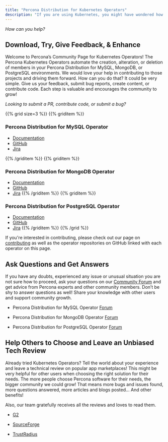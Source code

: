 ```yaml
---
title: "Percona Distribution for Kubernetes Operators"
description: "If you are using Kubernetes, you might have wondered how to best deal with database clusters. This is done by controllers in Kubernetes configuration files - our Kubernetes Operators allow you to easily manage complex deployments by extending the Kubernetes API with custom resources."
---
```


*How can you help?*

## Download, Try, Give Feedback, & Enhance

Welcome to Percona’s Community Page for Kubernetes Operators! The Percona Kubernetes Operators automate the creation, alteration, or deletion of members in your Percona Distribution for MySQL, MongoDB, or PostgreSQL environments. We would love your help in contributing to those projects and driving them forward. How can you do that? It could be very simple. Give us your feedback, submit bug reports, create content, or contribute code. Each step is valuable and encourages the community to grow!

*Looking to submit a PR, contribute code, or submit a bug?*

{{% grid size=3 %}}
{{% griditem %}}
### Percona Distribution for MySQL Operator
*   [Documentation](https://www.percona.com/doc/kubernetes-operator-for-pxc/index.html)
*   [GitHub](https://github.com/percona/percona-xtradb-cluster-operator)
*   [Jira](https://jira.percona.com/projects/K8SPXC/issues/)

{{% /griditem %}}
{{% griditem %}}
### Percona Distribution for MongoDB Operator
*   [Documentation](https://www.percona.com/doc/kubernetes-operator-for-psmongodb/index.html)
*   [GitHub](https://github.com/percona/percona-server-mongodb-operator)
*   [Jira](https://jira.percona.com/projects/K8SPSMDB/issues/)
{{% /griditem %}}
{{% griditem %}}
### Percona Distribution for PostgreSQL Operator
*   [Documentation](https://www.percona.com/doc/kubernetes-operator-for-postgresql/index.html)
*   [GitHub](https://github.com/percona/percona-postgresql-operator)
*   [Jira](https://jira.percona.com/projects/K8SPG/issues/)
{{% /griditem %}}
{{% /grid %}}


If you're interested in contributing, please check out our page on [contributing](/contribute) as well as the operator repositories on GitHub linked with each operator on this page.

## Ask Questions and Get Answers

If you have any doubts, experienced any issue or unusual situation you are not sure how to proceed, ask your questions on our [Community Forum](https://forums.percona.com/) and get advice from Percona experts and other community members. Don’t be shy to answer questions as well! Share your knowledge with other users and support community growth. 


*   Percona Distribution for MySQL Operator [Forum](https://forums.percona.com/c/mysql-mariadb/percona-kubernetes-operator-for-mysql/28)

*   Percona Distribution for MongoDB Operator [Forum](https://forums.percona.com/c/mongodb/percona-kubernetes-operator-for-mongodb/29)

*   Percona Distribution for PostgreSQL Operator [Forum](https://forums.percona.com/c/postgresql/percona-kubernetes-operator-for-postgresql/68)

## Help Others to Choose and Leave an Unbiased Tech Review

Already tried Kubernetes Operators? Tell the world about your experience and leave a technical review on popular app marketplaces! This might be very helpful for other users when choosing the right solution for their needs. The more people choose Percona software for their needs, the bigger community we could grow! That means more bugs and issues found, more questions answered, more articles and blogs posted… And other benefits!

Also, our team gratefully receives all the reviews and loves to read them.

*   [G2](https://www.g2.com/products/percona-kubernetes-operator-for-percona-xtradb-cluster/reviews)

*   [SourceForge](https://sourceforge.net/software/product/Percona-Kubernetes-Operator/reviews/new)

*   [TrustRadius](https://www.trustradius.com/reviews/new?product=percona-kubernetes-operator-for-mysql-and-mongodb#product)

